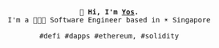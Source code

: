<p align="center">
  <br>
  <br>
  <br>
  <samp><strong>👋 Hi, I'm <a href="https://yos.io">Yos</a>.</strong> <br> I'm a 👨🏻‍💻 Software Engineer based in ☀️ Singapore
<br><br>#defi #dapps #ethereum, #solidity</samp>
  <br>
  <br>
  <br>
</p>
